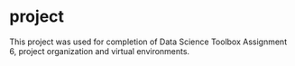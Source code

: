 # project  

This project was used for completion of Data Science Toolbox Assignment 6, project organization and virtual environments.
